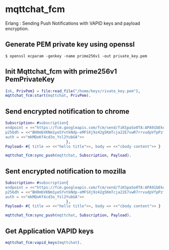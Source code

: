 # mqttchat_fcm
Erlang : Sending Push Notifications with VAPID keys and payload encryption.


## Generate PEM private key using openssl
```
$ openssl ecparam -genkey -name prime256v1 -out private_key.pem
```
## Init Mqttchat_fcm with prime256v1 PemPrivateKey
``` erlang
{ok, PrivPem} = file:read_file("/home/keys/rivate_key.pem"),
mqttchat_fcm:start(mqttchat, PrivPem).

```

## Send encrypted notification to chrome
``` erlang
Subscription= #subscription{
endpoint = <<"https://fcm.googleapis.com/fcm/send/fiKSpaSo0TA:APA91bEkdUO6ncb45rCLNljjPxjlI1uRoLNyG2107kLSD3p6HTGPMuJodGHkrWKmbb8y9dK3Afi3Tvydil9fbgLBE64X7LPnqYzPHn2aEGwruKOdaQImehlDaX_4_1VbE6hYp6zqSio1">>,
p256dh = <<"BH0mbVKNm1yeSYvtkNdp-eMFSXj9z42g5KmTcja22E7vwR7rrvudpVfpPzffx6Pf1c6CZiFc-B7VfwhcRUtBD14">>, 
auth = <<"mkMQoKf4cd3o_Ysl2YubGA">>
                           },                           
Payload= #{ title => <<"hello title">>, body => <<"cbody content">> } ,   

mqttchat_fcm:sync_push(mqttchat, Subscription, Payload).      

```
## Sent encrypted notification to mozilla

``` erlang
Subscription= #subscription{
endpoint = <<"https://fcm.googleapis.com/fcm/send/fiKSpaSo0TA:APA91bEkdUO6ncb45rCLNljjPxjlI1uRoLNyG2107kLSD3p6HTGPMuJodGHkrWKmbb8y9dK3Afi3Tvydil9fbgLBE64X7LPnqYzPHn2aEGwruKOdaQImehlDaX_4_1VbE6hYp6zqSio1">>,
p256dh = <<"BH0mbVKNm1yeSYvtkNdp-eMFSXj9z42g5KmTcja22E7vwR7rrvudpVfpPzffx6Pf1c6CZiFc-B7VfwhcRUtBD14">>, 
auth = <<"mkMQoKf4cd3o_Ysl2YubGA">>
                           },                           
Payload= #{ title => <<"hello title">>, body => <<"cbody content">> } ,   

mqttchat_fcm:sync_push(mqttchat, Subscription, Payload).      

```

## Get Application VAPID keys
``` erlang
mqttchat_fcm:vapid_keys(mqttchat).

```
